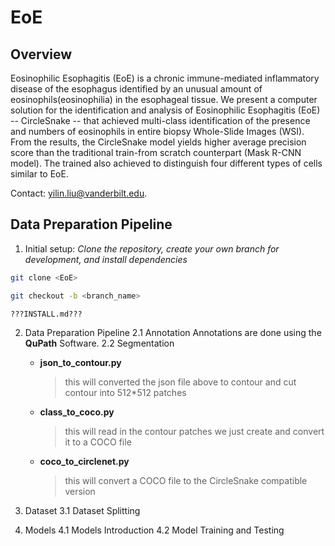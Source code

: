 # EoE

## Overview

Eosinophilic Esophagitis (EoE) is a  chronic immune-mediated inflammatory disease of the esophagus identified by an unusual amount of eosinophils(eosinophilia) in the esophageal tissue. We present a computer solution for the identification and analysis of Eosinophilic Esophagitis (EoE) -- CircleSnake -- that achieved multi-class identification of the presence and numbers of eosinophils in entire biopsy Whole-Slide Images (WSI). From the results, the CircleSnake model yields higher average precision score than the traditional train-from scratch counterpart (Mask R-CNN model). The trained also achieved to distinguish four different types of cells similar to EoE.

Contact: yilin.liu@vanderbilt.edu.

## Data Preparation Pipeline
1. Initial setup: _Clone the repository, create your own branch for development, and install dependencies_

  ```sh
  git clone <EoE>
  
  git checkout -b <branch_name>
  
  ???INSTALL.md???
  ```
2. Data Preparation Pipeline
  2.1 Annotation
    Annotations are done using the **QuPath** Software.
  2.2 Segmentation
    - **json_to_contour.py**
      > this will converted the json file above to contour and cut contour into 512*512 patches
    
    
    
    - **class_to_coco.py**
      > this will read in the contour patches we just create and convert it to a COCO file
    
    
    
    - **coco_to_circlenet.py**  
      > this will convert a COCO file to the CircleSnake compatible version

3. Dataset
  3.1 Dataset Splitting
4. Models
  4.1 Models Introduction
  4.2 Model Training and Testing
